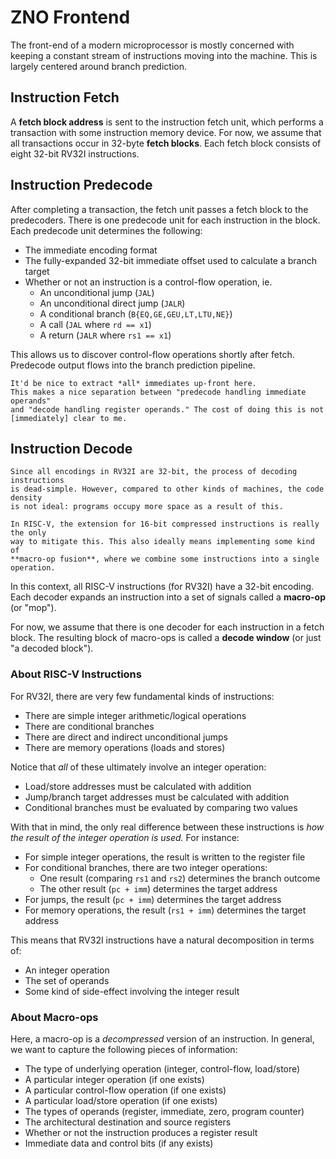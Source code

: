 
# ZNO Frontend

The front-end of a modern microprocessor is mostly concerned with keeping
a constant stream of instructions moving into the machine. This is largely
centered around branch prediction. 


## Instruction Fetch

A **fetch block address** is sent to the instruction fetch unit, which
performs a transaction with some instruction memory device.
For now, we assume that all transactions occur in 32-byte **fetch blocks**. 
Each fetch block consists of eight 32-bit RV32I instructions. 


## Instruction Predecode

After completing a transaction, the fetch unit passes a fetch block to the
predecoders. There is one predecode unit for each instruction in the block.
Each predecode unit determines the following:

- The immediate encoding format
- The fully-expanded 32-bit immediate offset used to calculate a branch target
- Whether or not an instruction is a control-flow operation, ie.
    - An unconditional jump (`JAL`)
    - An unconditional direct jump (`JALR`)
    - A conditional branch (`B{EQ,GE,GEU,LT,LTU,NE}`)
    - A call (`JAL` where `rd == x1`)
    - A return (`JALR` where `rs1 == x1`)

This allows us to discover control-flow operations shortly after fetch.
Predecode output flows into the branch prediction pipeline. 

```admonish note title="About Immediates"
It'd be nice to extract *all* immediates up-front here. 
This makes a nice separation between "predecode handling immediate operands"
and "decode handling register operands." The cost of doing this is not 
[immediately] clear to me.
```

## Instruction Decode

```admonish note
Since all encodings in RV32I are 32-bit, the process of decoding instructions 
is dead-simple. However, compared to other kinds of machines, the code density 
is not ideal: programs occupy more space as a result of this.

In RISC-V, the extension for 16-bit compressed instructions is really the only 
way to mitigate this. This also ideally means implementing some kind of 
**macro-op fusion**, where we combine some instructions into a single 
operation. 
```

In this context, all RISC-V instructions (for RV32I) have a 32-bit encoding. 
Each decoder expands an instruction into a set of signals called a 
**macro-op** (or "mop"). 

For now, we assume that there is one decoder for each instruction in a fetch 
block. The resulting block of macro-ops is called a **decode window**
(or just "a decoded block").


### About RISC-V Instructions

For RV32I, there are very few fundamental kinds of instructions: 

- There are simple integer arithmetic/logical operations 
- There are conditional branches
- There are direct and indirect unconditional jumps
- There are memory operations (loads and stores)

Notice that *all* of these ultimately involve an integer operation:

- Load/store addresses must be calculated with addition
- Jump/branch target addresses must be calculated with addition
- Conditional branches must be evaluated by comparing two values

With that in mind, the only real difference between these instructions 
is *how the result of the integer operation is used.* For instance:

- For simple integer operations, the result is written to the register file
- For conditional branches, there are two integer operations: 
    - One result (comparing `rs1` and `rs2`) determines the branch outcome
    - The other result (`pc + imm`) determines the target address
- For jumps, the result (`pc + imm`) determines the target address
- For memory operations, the result (`rs1 + imm`) determines the target address

This means that RV32I instructions have a natural decomposition in terms of:

- An integer operation
- The set of operands
- Some kind of side-effect involving the integer result

### About Macro-ops

Here, a macro-op is a *decompressed* version of an instruction. 
In general, we want to capture the following pieces of information:

- The type of underlying operation (integer, control-flow, load/store)
- A particular integer operation (if one exists)
- A particular control-flow operation (if one exists)
- A particular load/store operation (if one exists)
- The types of operands (register, immediate, zero, program counter)
- The architectural destination and source registers
- Whether or not the instruction produces a register result
- Immediate data and control bits (if any exists)



